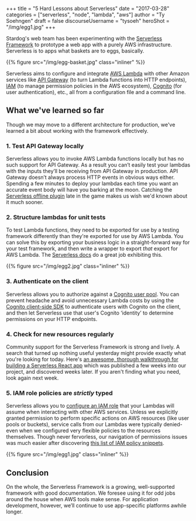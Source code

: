 +++
title = "5 Hard Lessons about Serverless"
date = "2017-03-28"
categories = ["serverless", "node", "lambda", "aws"]
author = "Ty Soehngen"
draft = false 
discourseUsername = "tysoeh"
heroShot = "/img/egg1.jpg"
+++

Stardog's web team has been experimenting with
the [Serverless Framework](https://serverless.com/) to prototype a web app with
a purely AWS infrastructure. Serverless is to apps what baskets are to
eggs, basically.<!--more-->

{{% figure src="/img/egg-basket.jpg" class="inliner" %}}

Serverless aims to configure and
integrate [AWS Lambda](https://aws.amazon.com/lambda/) with other Amazon
services like [API Gateway](https://aws.amazon.com/api-gateway/) (to turn Lambda
functions into HTTP endpoints), [IAM](https://aws.amazon.com/iam/) (to manage
permission policies in the AWS
ecosystem), [Cognito](https://aws.amazon.com/cognito/) (for user
authentication), etc., all from a configuration file and a command line.

## What we've learned so far

Though we may move to a different architecture for production, we've learned a
bit about working with the framework effectively.


### 1. Test API Gateway locally

Serverless allows you to invoke AWS Lambda functions locally but has no such
support for API Gateway. As a result you can’t easily test your lambdas with the
inputs they’ll be receiving from API Gateway in production. API Gateway doesn’t
always process HTTP events in obvious ways either. Spending a few minutes to
deploy your lambdas each time you want an accurate event body will have you
barking at the moon. Catching
the [Serverless offline plugin](https://github.com/dherault/serverless-offline)
late in the game makes us wish we'd known about it much sooner.

### 2. Structure lambdas for unit tests

To test Lambda functions, they need to be exported for use by a testing
framework differently than they're exported for use by AWS Lambda. You can solve
this by exporting your business logic in a straight-forward way for your test
framework, and then write a wrapper to export _that_ export for AWS Lambda.
The
[Serverless docs](https://serverless.com/framework/docs/providers/aws/guide/testing/) do
a great job exhibiting this.

{{% figure src="/img/egg2.jpg" class="inliner" %}}

### 3. Authenticate on the client

Serverless allows you
to authorize against a
[Cognito user pool](https://serverless.com/framework/docs/providers/aws/events/apigateway#http-endpoints-with-custom-authorizers).
You can prevent headache and avoid unnecessary Lambda costs by using
the
[Cognito client-side SDK](http://docs.aws.amazon.com/cognito/latest/developerguide/setting-up-the-javascript-sdk.html) to
authenticate users with Cognito on the client, and then let Serverless use that
user's Cognito ‘identity’ to determine permissions on your HTTP endpoints.

### 4. Check for new resources regularly

Community support for the Serverless Framework is strong and lively. A search
that turned up nothing useful yesterday might provide exactly what you're
looking for today.
Here's
[an awesome, thorough walkthrough for building a Serverless React app](http://serverless-stack.com) which
was published a few weeks into our project, and discovered weeks later. If you
aren't finding what you need, look again next week.

### 5. IAM role policies are _strictly_ typed

Serverless allows you
to
[configure an IAM role](https://serverless.com/framework/docs/providers/aws/guide/iam/) that
your Lambdas will assume when interacting with other AWS services. Unless we
explicitly granted permission to perform specific actions on AWS resources (like
user pools or buckets), service calls from our Lambdas were typically denied-
even when we configured very flexible policies to the resources themselves.
Though never fervorless, our navigation of permissions issues was much easier
after
discovering [this list of IAM policy snippets](https://iam.cloudonaut.io/).

{{% figure src="/img/egg1.jpg" class="inliner" %}}

## Conclusion

On the whole, the Serverless Framework is a growing, well-supported framework
with good documentation. We foresee using it for odd jobs around the house when
AWS tools make sense. For application development, however, we’ll continue
to use app-specific platforms awhile longer.
